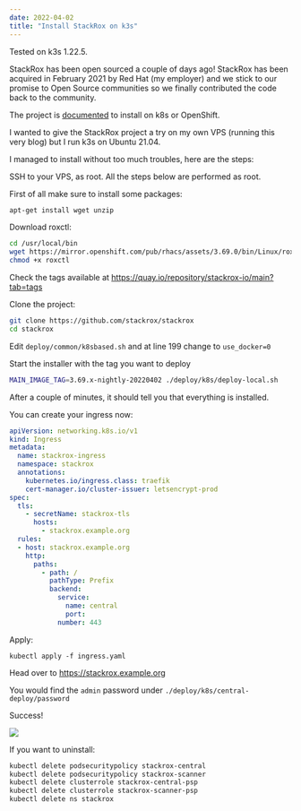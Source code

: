 ```yaml
---
date: 2022-04-02
title: "Install StackRox on k3s"
---
```


Tested on k3s 1.22.5.

StackRox has been open sourced a couple of days ago! StackRox has been acquired in February 2021 by Red Hat (my employer) and we stick to our promise to Open Source communities so we finally contributed the code back to the community.

The project is [documented](https://github.com/stackrox/stackrox#deployment) to install on k8s or OpenShift.

I wanted to give the StackRox project a try on my own VPS (running this very blog) but I run k3s on Ubuntu 21.04.

I managed to install without too much troubles, here are the steps:

SSH to your VPS, as root. All the steps below are performed as root.

First of all make sure to install some packages:

```bash
apt-get install wget unzip
```

Download roxctl:

```bash
cd /usr/local/bin
wget https://mirror.openshift.com/pub/rhacs/assets/3.69.0/bin/Linux/roxctl
chmod +x roxctl
```

Check the tags available at https://quay.io/repository/stackrox-io/main?tab=tags

Clone the project:

```bash
git clone https://github.com/stackrox/stackrox
cd stackrox
```

Edit `deploy/common/k8sbased.sh` and at line 199 change to `use_docker=0`

Start the installer with the tag you want to deploy

```bash
MAIN_IMAGE_TAG=3.69.x-nightly-20220402 ./deploy/k8s/deploy-local.sh
```

After a couple of minutes, it should tell you that everything is installed.

You can create your ingress now:

```yaml
apiVersion: networking.k8s.io/v1
kind: Ingress
metadata:
  name: stackrox-ingress
  namespace: stackrox
  annotations:
	kubernetes.io/ingress.class: traefik
	cert-manager.io/cluster-issuer: letsencrypt-prod
spec:
  tls:
	- secretName: stackrox-tls
	  hosts:
		- stackrox.example.org
  rules:
  - host: stackrox.example.org
	http:
	  paths:
		- path: /
		  pathType: Prefix
		  backend:
			service:
			  name: central
			  port:
	        number: 443
```

Apply:

```
kubectl apply -f ingress.yaml
```

Head over to https://stackrox.example.org

You would find the `admin` password under `./deploy/k8s/central-deploy/password`

Success!

![](https://blog.wains.be/images/stackrox.png)

If you want to uninstall:

```bash
kubectl delete podsecuritypolicy stackrox-central
kubectl delete podsecuritypolicy stackrox-scanner
kubectl delete clusterrole stackrox-central-psp
kubectl delete clusterrole stackrox-scanner-psp
kubectl delete ns stackrox
```